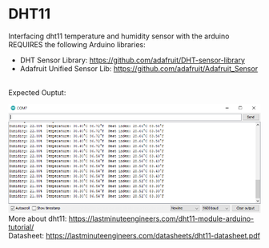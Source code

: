 # DHT11
Interfacing dht11 temperature and humidity sensor with the arduino
<br />
REQUIRES the following Arduino libraries:
- DHT Sensor Library: https://github.com/adafruit/DHT-sensor-library
- Adafruit Unified Sensor Lib: https://github.com/adafruit/Adafruit_Sensor
<br />
Expected Ouptut:
<br />

![alt text](https://github.com/HalbEx-Equinox/DHT11/blob/main/dht11op.PNG?raw=true)
<br />
More about dht11: https://lastminuteengineers.com/dht11-module-arduino-tutorial/
<br />
Datasheet: https://lastminuteengineers.com/datasheets/dht11-datasheet.pdf
